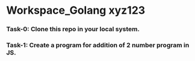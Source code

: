 # Workspace_Golang xyz123
### Task-0: Clone this repo in your local system.
### Task-1: Create a program for addition of 2 number program in JS.
